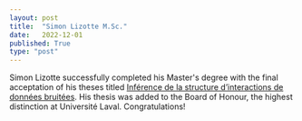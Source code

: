 ```yaml
---
layout: post
title:  "Simon Lizotte M.Sc."
date:   2022-12-01
published: True
type: "post"
---
```


Simon Lizotte successfully completed his Master's degree with the final acceptation of his theses titled [Inférence de la structure d’interactions de données bruitées](https://antoineallard.github.io/files/theses/Lizotte.2022.MSc.pdf). His thesis was added to the Board of Honour, the highest distinction at Université Laval. Congratulations!
